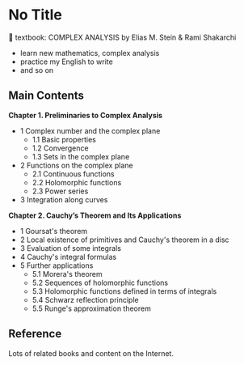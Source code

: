 # No Title

:book: textbook: COMPLEX ANALYSIS by Elias M. Stein & Rami Shakarchi

- learn new mathematics, complex analysis
- practice my English to write
- and so on

## Main Contents

**Chapter 1. Preliminaries to Complex Analysis**
- 1 Complex number and the complex plane
  - 1.1 Basic properties
  - 1.2 Convergence
  - 1.3 Sets in the complex plane
- 2 Functions on the complex plane
  - 2.1 Continuous functions
  - 2.2 Holomorphic functions
  - 2.3 Power series
- 3 Integration along curves

**Chapter 2. Cauchy’s Theorem and Its Applications**
- 1 Goursat's theorem
- 2 Local existence of primitives and Cauchy's theorem in a disc
- 3 Evaluation of some integrals
- 4 Cauchy's integral formulas
- 5 Further applications
  - 5.1 Morera's theorem
  - 5.2 Sequences of holomorphic functions
  - 5.3 Holomorphic functions defined in terms of integrals
  - 5.4 Schwarz reflection principle
  - 5.5 Runge's approximation theorem

## Reference

Lots of related books and content on the Internet.
